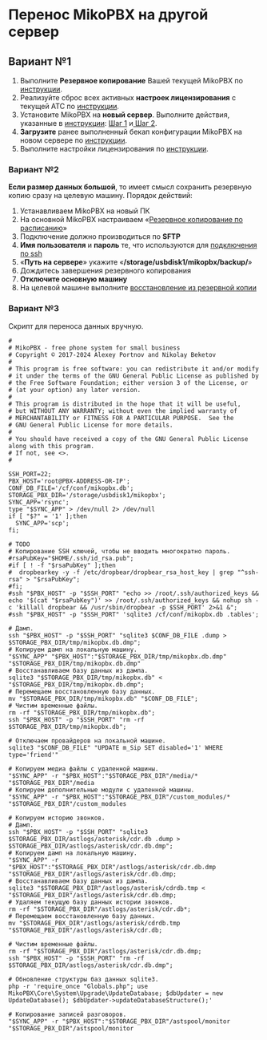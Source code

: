 # Перенос MikoPBX на другой сервер

## Вариант №1 <a href="#variant_1" id="variant_1"></a>

1. Выполните **Резервное копирование** Вашей текущей MikoPBX по[ инструкции](../../modules/miko/module-backup.md).
2. Реализуйте сброс всех активных **настроек лицензирования** с текущей АТС по [инструкции](https://wiki.mikopbx.ru/licensing#sbros\_i\_ustanovka\_aktivnyx\_privjazok\_licenzii).
3. Установите MikoPBX на **новый сервер**. Выполните действия, указанные в [инструкции](https://wiki.mikopbx.ru/quickstart\_lancher): [Шаг 1](https://wiki.mikopbx.ru/quickstart\_lancher#shag\_1\_ustanovka\_askozia\_pbx) и[ Шаг 2](https://wiki.mikopbx.ru/quickstart\_lancher#shag\_2\_podkljuchenie\_diska\_dlja\_xranenija\_zapisej\_razgovorov).
4. **Загрузите** ранее выполненный бекап конфигурации MikoPBX на новом сервере по [инструкции](https://wiki.mikopbx.ru/module-backup#vosstanovlenie\_iz\_arxiva).
5. Выполните настройки лицензирования по [инструкции](https://wiki.mikopbx.ru/licensing#aktivacija\_registracionnogo\_nomera).

### Вариант №2 <a href="#variant_2" id="variant_2"></a>

**Если размер данных большой**, то имеет смысл сохранить резервную копию сразу на целевую машину. Порядок действий:

1. Устанавливаем MikoPBX на новый ПК
2. На основной MikoPBX настраиваем «[Резервное копирование по расписанию](https://wiki.mikopbx.ru/module-backup#rezervnoe\_kopirovanie\_po\_raspisaniju)»
3. Подключение должно производиться по **SFTP**
4. **Имя пользователя** и **пароль** те, что используются для [подключения по ssh](https://wiki.mikopbx.ru/general-settings#ssh)
5. «**Путь на сервере**» укажите «**/storage/usbdisk1/mikopbx/backup/**»
6. Дождитесь завершения резервного копирования
7. **Отключите основную машину**
8. На целевой машине выполните [восстановление из резервной копии](https://wiki.mikopbx.ru/module-backup#vosstanovlenie\_iz\_arxiva)

### Вариант №3 <a href="#variant_3" id="variant_3"></a>

Скрипт для переноса данных вручную.

```
#
# MikoPBX - free phone system for small business
# Copyright © 2017-2024 Alexey Portnov and Nikolay Beketov
#
# This program is free software: you can redistribute it and/or modify
# it under the terms of the GNU General Public License as published by
# the Free Software Foundation; either version 3 of the License, or
# (at your option) any later version.
#
# This program is distributed in the hope that it will be useful,
# but WITHOUT ANY WARRANTY; without even the implied warranty of
# MERCHANTABILITY or FITNESS FOR A PARTICULAR PURPOSE.  See the
# GNU General Public License for more details.
#
# You should have received a copy of the GNU General Public License along with this program.
# If not, see <>.
#

SSH_PORT=22;
PBX_HOST='root@PBX-ADDRESS-OR-IP';
CONF_DB_FILE='/cf/conf/mikopbx.db';
STORAGE_PBX_DIR='/storage/usbdisk1/mikopbx';
SYNC_APP='rsync';
type "$SYNC_APP" > /dev/null 2> /dev/null
if [ "$?" = '1' ];then
  SYNC_APP='scp';
fi;

# TODO
# Копирование SSH ключей, чтобы не вводить многократно пароль.
#rsaPubKey="$HOME/.ssh/id_rsa.pub";
#if [ ! -f "$rsaPubKey" ];then
#  dropbearkey -y -f /etc/dropbear/dropbear_rsa_host_key | grep "^ssh-rsa" > "$rsaPubKey";
#fi;
#ssh "$PBX_HOST" -p "$SSH_PORT" "echo >> /root/.ssh/authorized_keys && echo '$(cat "$rsaPubKey")' >> /root/.ssh/authorized_keys && nohup sh -c 'killall dropbear && /usr/sbin/dropbear -p $SSH_PORT' 2>&1 &";
#ssh "$PBX_HOST" -p "$SSH_PORT" 'sqlite3 /cf/conf/mikopbx.db .tables';

# Дамп.
ssh "$PBX_HOST" -p "$SSH_PORT" "sqlite3 $CONF_DB_FILE .dump > $STORAGE_PBX_DIR/tmp/mikopbx.db.dmp";
# Копируем дамп на локальную машину.
"$SYNC_APP" "$PBX_HOST":"$STORAGE_PBX_DIR/tmp/mikopbx.db.dmp" "$STORAGE_PBX_DIR/tmp/mikopbx.db.dmp"
# Восстанавливаем базу данных из дампа.
sqlite3 "$STORAGE_PBX_DIR/tmp/mikopbx.db" < "$STORAGE_PBX_DIR/tmp/mikopbx.db.dmp";
# Перемещаем восстановленную базу данных.
mv "$STORAGE_PBX_DIR/tmp/mikopbx.db" "$CONF_DB_FILE";
# Чистим временные файлы.
rm -rf "$STORAGE_PBX_DIR/tmp/mikopbx.db";
ssh "$PBX_HOST" -p "$SSH_PORT" "rm -rf $STORAGE_PBX_DIR/tmp/mikopbx.db";

# Отключаем провайдеров на локальной машине.
sqlite3 "$CONF_DB_FILE" "UPDATE m_Sip SET disabled='1' WHERE type='friend'"

# Копируем медиа файлы с удаленной машины.
"$SYNC_APP" -r "$PBX_HOST":"$STORAGE_PBX_DIR"/media/* "$STORAGE_PBX_DIR"/media
# Копируем дополнительные модули с удаленной машины.
"$SYNC_APP" -r "$PBX_HOST":"$STORAGE_PBX_DIR"/custom_modules/* "$STORAGE_PBX_DIR"/custom_modules

# Копируем историю звонков.
# Дамп.
ssh "$PBX_HOST" -p "$SSH_PORT" "sqlite3 $STORAGE_PBX_DIR/astlogs/asterisk/cdr.db .dump > $STORAGE_PBX_DIR/astlogs/asterisk/cdr.db.dmp";
# Копируем дамп на локальную машину.
"$SYNC_APP" -r "$PBX_HOST":"$STORAGE_PBX_DIR"/astlogs/asterisk/cdr.db.dmp "$STORAGE_PBX_DIR"/astlogs/asterisk/cdr.db.dmp;
# Восстанавливаем базу данных из дампа.
sqlite3 "$STORAGE_PBX_DIR"/astlogs/asterisk/cdrdb.tmp < "$STORAGE_PBX_DIR"/astlogs/asterisk/cdr.db.dmp;
# Удаляем текущую базу данных истории звонков.
rm -rf "$STORAGE_PBX_DIR"/astlogs/asterisk/cdr.db*;
# Перемещаем восстановленную базу данных.
mv "$STORAGE_PBX_DIR"/astlogs/asterisk/cdrdb.tmp "$STORAGE_PBX_DIR"/astlogs/asterisk/cdr.db;

# Чистим временные файлы.
rm -rf "$STORAGE_PBX_DIR"/astlogs/asterisk/cdr.db.dmp;
ssh "$PBX_HOST" -p "$SSH_PORT" "rm -rf $STORAGE_PBX_DIR/astlogs/asterisk/cdr.db.dmp";

# Обновление структуры баз данных sqlite3.
php -r 'require_once "Globals.php"; use MikoPBX\Core\System\Upgrade\UpdateDatabase; $dbUpdater = new UpdateDatabase(); $dbUpdater->updateDatabaseStructure();'

# Копирование записей разговоров.
"$SYNC_APP" -r "$PBX_HOST":"$STORAGE_PBX_DIR"/astspool/monitor "$STORAGE_PBX_DIR"/astspool/monitor
```
